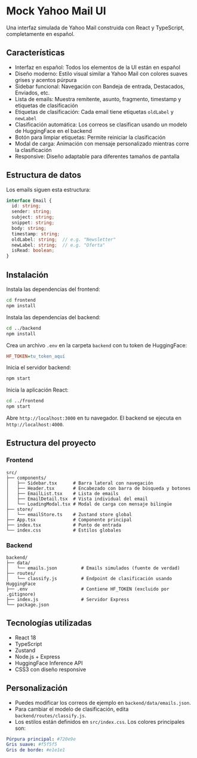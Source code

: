 # Mock Yahoo Mail UI

Una interfaz simulada de Yahoo Mail construida con React y TypeScript, completamente en español.

## Características

- Interfaz en español: Todos los elementos de la UI están en español  
- Diseño moderno: Estilo visual similar a Yahoo Mail con colores suaves grises y acentos púrpura  
- Sidebar funcional: Navegación con Bandeja de entrada, Destacados, Enviados, etc.  
- Lista de emails: Muestra remitente, asunto, fragmento, timestamp y etiquetas de clasificación  
- Etiquetas de clasificación: Cada email tiene etiquetas `oldLabel` y `newLabel`  
- Clasificación automática: Los correos se clasifican usando un modelo de HuggingFace en el backend  
- Botón para limpiar etiquetas: Permite reiniciar la clasificación  
- Modal de carga: Animación con mensaje personalizado mientras corre la clasificación  
- Responsive: Diseño adaptable para diferentes tamaños de pantalla  

## Estructura de datos

Los emails siguen esta estructura:

```ts
interface Email {
  id: string;
  sender: string;
  subject: string;
  snippet: string;
  body: string;
  timestamp: string;
  oldLabel: string;  // e.g. "Newsletter"
  newLabel: string;  // e.g. "Oferta"
  isRead: boolean;
}
```

## Instalación

Instala las dependencias del frontend:

```bash
cd frontend
npm install
```

Instala las dependencias del backend:

```bash
cd ../backend
npm install
```

Crea un archivo `.env` en la carpeta `backend` con tu token de HuggingFace:

```ini
HF_TOKEN=tu_token_aquí
```

Inicia el servidor backend:

```bash
npm start
```

Inicia la aplicación React:

```bash
cd ../frontend
npm start
```

Abre `http://localhost:3000` en tu navegador. El backend se ejecuta en `http://localhost:4000`.

## Estructura del proyecto

### Frontend

```
src/
├── components/
│   ├── Sidebar.tsx      # Barra lateral con navegación
│   ├── Header.tsx       # Encabezado con barra de búsqueda y botones
│   ├── EmailList.tsx    # Lista de emails
│   ├── EmailDetail.tsx  # Vista individual del email
│   └── LoadingModal.tsx # Modal de carga con mensaje bilingüe
├── store/
│   └── emailStore.ts    # Zustand store global
├── App.tsx              # Componente principal
├── index.tsx            # Punto de entrada
└── index.css            # Estilos globales
```

### Backend

```
backend/
├── data/
│   └── emails.json         # Emails simulados (fuente de verdad)
├── routes/
│   └── classify.js         # Endpoint de clasificación usando HuggingFace
├── .env                    # Contiene HF_TOKEN (excluido por .gitignore)
├── index.js                # Servidor Express
└── package.json
```

## Tecnologías utilizadas

- React 18  
- TypeScript  
- Zustand  
- Node.js + Express  
- HuggingFace Inference API  
- CSS3 con diseño responsive  

## Personalización

- Puedes modificar los correos de ejemplo en `backend/data/emails.json`.  
- Para cambiar el modelo de clasificación, edita `backend/routes/classify.js`.  
- Los estilos están definidos en `src/index.css`. Los colores principales son:

```yaml
Púrpura principal: #720e9e  
Gris suave: #f5f5f5  
Gris de borde: #e1e1e1  
```
